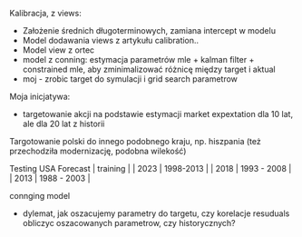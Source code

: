 
Kalibracja, z views:
*  Założenie średnich długoterminowych, zamiana intercept w modelu
*  Model dodawania views z artykułu calibration..
*  Model view z ortec
*  model z conning: estymacja parametrów mle + kalman filter + constrained mle, aby zminimalizować różnicę między target i aktual
*  moj - zrobic target do symulacji i grid search parametrow
  

Moja inicjatywa:
* targetowanie akcji na podstawie estymacji market expextation dla 10 lat, ale dla 20 lat z historii



Targotowanie polski do innego podobnego kraju, np. hiszpania (też przechodziła modernizację, podobna wilekość)


Testing USA
Forecast | training |
| 2023 | 1998-2013 |
| 2018 | 1993 - 2008 |
| 2013 | 1988 - 2003 |


connging model
- dylemat, jak oszacujemy parametry do targetu, czy korelacje resuduals obliczyc oszacowanych parametrow, czy historycznych? 





